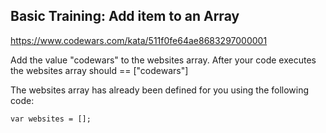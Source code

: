 ## Basic Training: Add item to an Array

https://www.codewars.com/kata/511f0fe64ae8683297000001

Add the value "codewars" to the websites array.
After your code executes the websites array should == ["codewars"]

The websites array has already been defined for you using the following code:

```
var websites = [];
```
